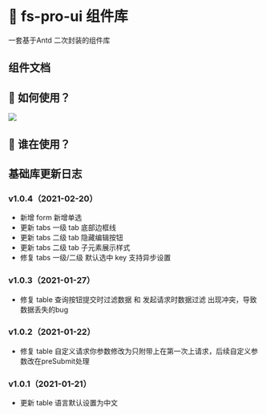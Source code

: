 # 🌟 fs-pro-ui 组件库

一套基于Antd 二次封装的组件库


<!-- [English](./README.md) | 简体中文 -->

## 组件文档

## 🚀 如何使用？

![](./use.png)


## 💖 谁在使用？

## 基础库更新日志

### v1.0.4（2021-02-20）
+ 新增 form 新增单选
+ 更新 tabs 一级 tab 底部边框线
+ 更新 tabs 二级 tab 隐藏编辑按钮 
+ 更新 tabs 二级 tab 子元素展示样式
+ 修复 tabs 一级/二级 默认选中 key 支持异步设置

### v1.0.3（2021-01-27）
+ 修复 table 查询按钮提交时过滤数据 和 发起请求时数据过滤 出现冲突，导致数据丢失的bug

### v1.0.2（2021-01-22）
+ 修复 table 自定义请求你参数修改为只附带上在第一次上请求，后续自定义参数改在preSubmit处理

### v1.0.1（2021-01-21）
+ 更新 table 语言默认设置为中文
